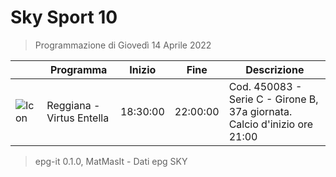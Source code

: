 # Sky Sport 10
> Programmazione di Giovedì 14 Aprile 2022

||Programma|Inizio|Fine|Descrizione|
|---|---|---|---|---|
|![Icon](https://guidatv.sky.it/uuid/707b760d-9046-4a64-9650-2c3777fcf285/cover?md5ChecksumParam=a376c01cb0c1b79471aab8aae459bf57)|Reggiana - Virtus Entella|18:30:00|22:00:00|Cod. 450083 - Serie C - Girone B, 37a giornata. Calcio d&#039;inizio ore 21:00



 > epg-it 0.1.0, MatMasIt - Dati epg SKY